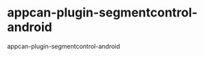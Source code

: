 appcan-plugin-segmentcontrol-android
====================================

appcan-plugin-segmentcontrol-android
